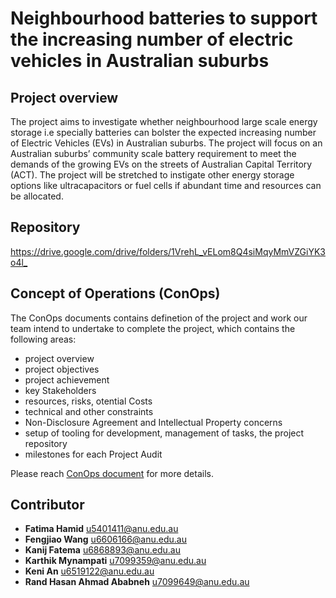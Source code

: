 # Neighbourhood batteries to support the increasing number of electric vehicles in Australian suburbs

## Project overview
The project aims to investigate whether neighbourhood large scale energy storage i.e specially batteries can bolster the expected increasing number of Electric Vehicles (EVs) in Australian suburbs. The project will focus on an Australian suburbs’ community scale battery requirement to meet the demands of the growing EVs on the streets of Australian Capital Territory (ACT). The project will be stretched to instigate other energy storage options like ultracapacitors or fuel cells if  abundant time and resources can be allocated.

## Repository
<https://drive.google.com/drive/folders/1VrehL_vELom8Q4siMqyMmVZGiYK3o4l_>

## Concept of Operations (ConOps) 
The ConOps documents contains definetion of the project and work our team intend to undertake to complete the project, which contains 
the following areas:

- project overview
- project objectives
- project achievement
- key Stakeholders
- resources, risks, otential Costs
- technical and other constraints
- Non-Disclosure Agreement and Intellectual Property concerns
- setup of tooling for development, management of tasks, the project repository
- milestones for each Project Audit

Please reach [ConOps document](https://docs.google.com/document/d/1LYySTsH7DuK5pleI2rarTnKe5FEYBMHuYxFekf6a_WY) for more details.


## Contributor

* **Fatima Hamid** <u5401411@anu.edu.au>
* **Fengjiao Wang** <u6606166@anu.edu.au>
* **Kanij Fatema** <u6868893@anu.edu.au>
* **Karthik Mynampati** <u7099359@anu.edu.au>
* **Keni An** <u6519122@anu.edu.au>
* **Rand Hasan Ahmad Ababneh** <u7099649@anu.edu.au>
